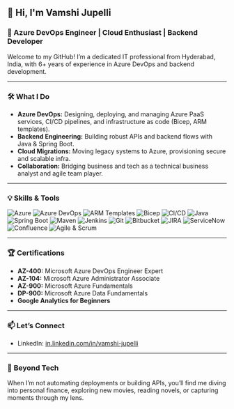 ## 👋 Hi, I'm Vamshi Jupelli

### 🚀 Azure DevOps Engineer | Cloud Enthusiast | Backend Developer

Welcome to my GitHub! I’m a dedicated IT professional from Hyderabad, India, with 6+ years of experience in Azure DevOps and backend development.

---

### 🛠️ **What I Do**
- **Azure DevOps:** Designing, deploying, and managing Azure PaaS services, CI/CD pipelines, and infrastructure as code (Bicep, ARM templates).
- **Backend Engineering:** Building robust APIs and backend flows with Java & Spring Boot.
- **Cloud Migrations:** Moving legacy systems to Azure, provisioning secure and scalable infra.
- **Collaboration:** Bridging business and tech as a technical business analyst and agile team player.

---

### 💡 **Skills & Tools**

<p align="left">
  <img src="https://img.shields.io/badge/Azure-0078D4?style=for-the-badge&logo=microsoftazure&logoColor=white" alt="Azure"/>
  <img src="https://img.shields.io/badge/Azure%20DevOps-0078D7?style=for-the-badge&logo=azuredevops&logoColor=white" alt="Azure DevOps"/>
  <img src="https://img.shields.io/badge/ARM%20Templates-0089D6?style=for-the-badge&logo=microsoftazure&logoColor=white" alt="ARM Templates"/>
  <img src="https://img.shields.io/badge/Bicep-519DD9?style=for-the-badge&logo=microsoftazure&logoColor=white" alt="Bicep"/>
  <img src="https://img.shields.io/badge/CI%2FCD-222222?style=for-the-badge&logo=githubactions&logoColor=white" alt="CI/CD"/>
  <img src="https://img.shields.io/badge/Java-007396?style=for-the-badge&logo=java&logoColor=white" alt="Java"/>
  <img src="https://img.shields.io/badge/Spring%20Boot-6DB33F?style=for-the-badge&logo=springboot&logoColor=white" alt="Spring Boot"/>
  <img src="https://img.shields.io/badge/Maven-C71A36?style=for-the-badge&logo=apachemaven&logoColor=white" alt="Maven"/>
  <img src="https://img.shields.io/badge/Jenkins-D24939?style=for-the-badge&logo=jenkins&logoColor=white" alt="Jenkins"/>
  <img src="https://img.shields.io/badge/Git-F05032?style=for-the-badge&logo=git&logoColor=white" alt="Git"/>
  <img src="https://img.shields.io/badge/Bitbucket-0052CC?style=for-the-badge&logo=bitbucket&logoColor=white" alt="Bitbucket"/>
  <img src="https://img.shields.io/badge/JIRA-0052CC?style=for-the-badge&logo=jira&logoColor=white" alt="JIRA"/>
  <img src="https://img.shields.io/badge/ServiceNow-1DBF73?style=for-the-badge&logo=servicenow&logoColor=white" alt="ServiceNow"/>
  <img src="https://img.shields.io/badge/Confluence-172B4D?style=for-the-badge&logo=confluence&logoColor=white" alt="Confluence"/>
  <img src="https://img.shields.io/badge/Agile%20%26%20Scrum-222222?style=for-the-badge&logo=scrumalliance&logoColor=white" alt="Agile & Scrum"/>
</p>

---

### 🏆 **Certifications**
- **AZ-400:** Microsoft Azure DevOps Engineer Expert
- **AZ-104:** Microsoft Azure Administrator Associate
- **AZ-900:** Microsoft Azure Fundamentals
- **DP-900:** Microsoft Azure Data Fundamentals
- **Google Analytics for Beginners**

---


### 📫 **Let’s Connect**
- LinkedIn: [in.linkedin.com/in/vamshi-jupelli](https://in.linkedin.com/in/vamshi-jupelli)

---

### 🌟 **Beyond Tech**

When I’m not automating deployments or building APIs, you’ll find me diving into personal finance, exploring new movies, reading novels, or capturing moments through my lens.
